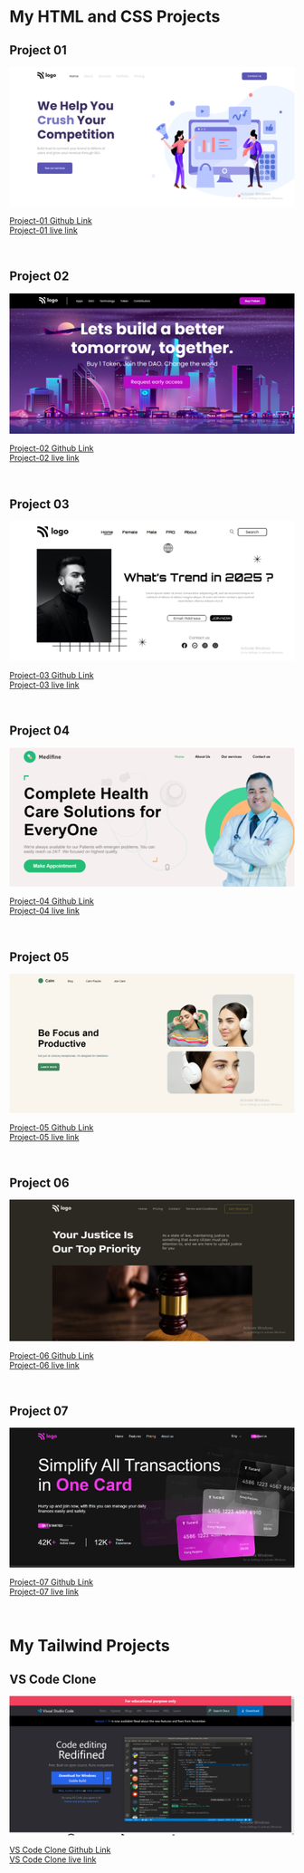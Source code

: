 # My HTML and CSS Projects

## Project 01 <br> 

![Image](./HTML%20and%20CSS%20Projects/Project-01/ScreenShot/snap-project-01.png)

[Project-01 Github Link](./HTML%20and%20CSS%20Projects/Project-01)   
[Project-01 live link](https://uu02344-seo-master.netlify.app/)

<br>

## Project 02 <br> 

![Image](./HTML%20and%20CSS%20Projects/Project-02/ScreenShot/snap-project-02.png)

[Project-02 Github Link](./HTML%20and%20CSS%20Projects/Project-02)   
[Project-02 live link](https://uu02344-crypto-market.netlify.app/)

<br>


## Project 03 <br> 

![Image](./HTML%20and%20CSS%20Projects/Project-03/ScreenShot/snap-project-03.png)

[Project-03 Github Link](./HTML%20and%20CSS%20Projects/Project-03)   
[Project-03 live link](https://uu02344-fashion-hub.netlify.app/)

<br>

## Project 04 <br> 

![Image](./HTML%20and%20CSS%20Projects/Project-04/ScreenShot/snap-project-04.png)

[Project-04 Github Link](./HTML%20and%20CSS%20Projects/Project-04)   
[Project-04 live link](https://uu02344-medifine.netlify.app/)

<br>


## Project 05 <br> 

![Image](./HTML%20and%20CSS%20Projects/Project-05/ScreenShot/snap-project-05.png)

[Project-05 Github Link](./HTML%20and%20CSS%20Projects/Project-05)   
[Project-05 live link](https://uu02344-headphones-landing-page.netlify.app/)

<br>

## Project 06 <br> 

![Image](./HTML%20and%20CSS%20Projects/Project-06/ScreenShot/snap-project-06-1.png)

[Project-06 Github Link](./HTML%20and%20CSS%20Projects/Project-06)   
[Project-06 live link](https://uu02344-justice.netlify.app/)

<br>

## Project 07 <br>
![Image](./HTML%20and%20CSS%20Projects/Project-07/ScreenShot/snap-project-07-1.png)

[Project-07 Github Link](./HTML%20and%20CSS%20Projects/Project-07)   
[Project-07 live link](https://uu02344-creditcard-landing-page.netlify.app/)

<br>

# My Tailwind Projects

## VS Code Clone <br> 

![Image](./Tailwind%20Projects/VS%20Code%20Clone/ScreenShot/snap-vscode-clone-01.png)

[VS Code Clone Github Link](./Tailwind%20Projects/VS%20Code%20Clone)   
[VS Code Clone live link](https://uu02344-vscode-clone.netlify.app//)

<br>